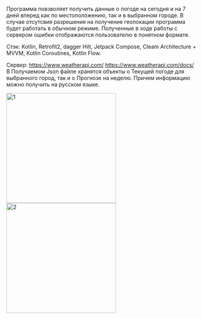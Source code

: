 Программа повзволяет получить данные о погоде на сегодня и на 7 дней вперед как по местоположению, так и в выбранном городе. В случае отсутсвия разрешения на получение геолокации программа будет работать в обычном режиме.
Полученные в ходе работы с сервером ошибки отображаются пользователю в понятном формате.

Стэк:
Kotlin, Retrofit2, dagger Hilt, Jetpack Compose, Cleam Architecture + MVVM, Kotlin Coroutines, Kotlin Flow.

Сервер:
https://www.weatherapi.com/
https://www.weatherapi.com/docs/
В Получаемом Json файле хранятся объекты о Текущей погоде для выбранного город, так и о Прогнозе на неделю. Причем информацию можно получить на русском языке.


<img width="288" alt="1" src="https://github.com/EugeneMGitHub/GetWeatherApp/assets/139618529/8331340c-0610-4c1b-a447-459e4158d44f">
<img width="288" alt="2" src="https://github.com/EugeneMGitHub/GetWeatherApp/assets/139618529/03aa7611-d199-4a61-9d01-c74cb9cc0839">

